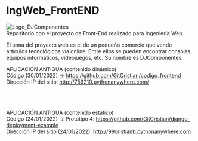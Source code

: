# IngWeb_FrontEND
![Logo_DJComponentes](https://user-images.githubusercontent.com/79966138/150767044-57faab2a-42c8-4adb-9a07-edf66946bc4c.JPG) <br>
Repositorio con el proyecto de Front-End realizado para Ingeniería Web. 

El tema del proyecto web es el de un pequeño comercio que vende artículos tecnológicos vía online. Entre ellos se pueden encontrar consolas, equipos informáticos, videojuegos, etc. Su nombre es DJComponentes.

APLICACIÓN ANTIGUA (contenido dinámico) <br>
Código (30/01/2022) -> https://github.com/GitCristian/codigo_frontend
Dirección IP del sitio: http://759210.pythonanywhere.com/
<br><br><br><br>

APLICACIÓN ANTIGUA (contenido estático) <br>
Código (24/01/2022) -> Prototipo 4: https://github.com/GitCristian/django-deployment-example <br>
Dirección IP del sitio (24/01/2022): http://99cristianb.pythonanywhere.com





